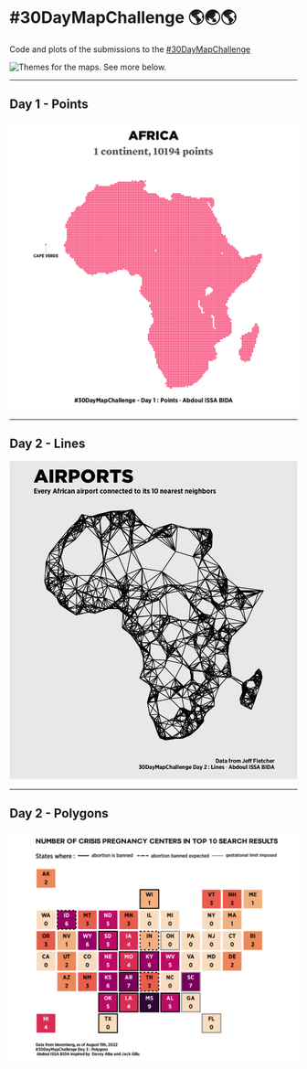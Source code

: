 # #30DayMapChallenge 🌎🌏🌎

Code and plots of the submissions to the [#30DayMapChallenge](https://github.com/tjukanovt/30DayMapChallenge) 

![Themes for the maps. See more below.](https://raw.githubusercontent.com/tjukanovt/30DayMapChallenge/master/images/30dmpc_2021.png)

___
## Day 1 - Points

<a href="Day1"><img src="Day1/day1_2022.png"/></a>

___
## Day 2 - Lines

<a href="Day2"><img src="Day2/day2_2022.png"/></a>

___
## Day 2 - Polygons

<a href="Day3"><img src="Day3/day3_2022_polished.png"/></a>

<!--

___
## Day 3 - Polygons

<a href="Day3"><img src="Day3/day3_polished.png"/></a>

___
## Day 4 - Hexagons

<a href="Day4"><img src="Day4/day4.png"/></a>

___
## Day 5 - OpenStreetMap

<a href="Day5"><img src="Day5/day5.png"/></a>
-->
